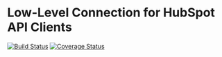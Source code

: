 # Low-Level Connection for HubSpot API Clients

[![Build Status](https://travis-ci.org/2degrees/hubspot-connection.png?branch=master)][1]
[![Coverage Status](https://coveralls.io/repos/2degrees/hubspot-connection/badge.png)][2]

[1]: https://travis-ci.org/2degrees/hubspot-connection
[2]: https://coveralls.io/r/2degrees/hubspot-connection
